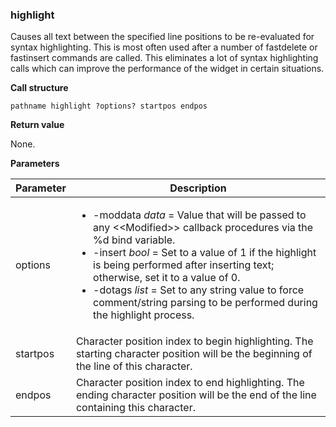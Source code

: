 ### highlight

Causes all text between the specified line positions to be re-evaluated for syntax highlighting.  This is most often used after a number of fastdelete or fastinsert commands are called.  This eliminates a lot of syntax highlighting calls which can improve the performance of the widget in certain situations.

**Call structure**

`pathname highlight ?options? startpos endpos`

**Return value**

None.

**Parameters**

| Parameter | Description |
| - | - |
| options | <ul><li>-moddata <i>data</i> = Value that will be passed to any \<\<Modified\>\> callback procedures via the %d bind variable.</li><li>-insert <i>bool</i> = Set to a value of 1 if the highlight is being performed after inserting text; otherwise, set it to a value of 0.</li><li>-dotags <i>list</i> = Set to any string value to force comment/string parsing to be performed during the highlight process.</li></ul> |
| startpos | Character position index to begin highlighting. The starting character position will be the beginning of the line of this character. |
| endpos | Character position index to end highlighting. The ending character position will be the end of the line containing this character. |

